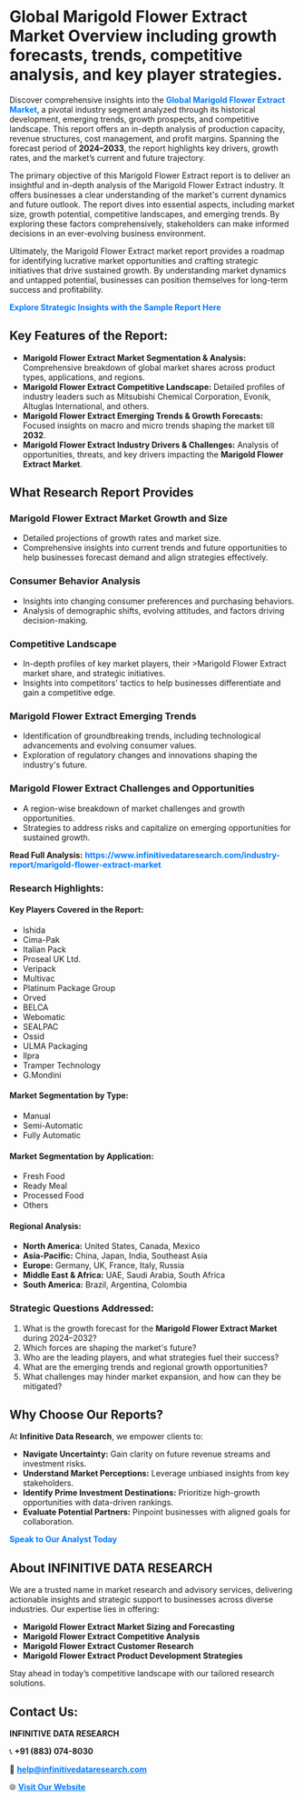 <h1>Global Marigold Flower Extract Market Overview including growth forecasts, trends, competitive analysis, and key player strategies.</h1>
<p>
Discover comprehensive insights into the 
<a href="https://www.infinitivedataresearch.com/industry-report/marigold-flower-extract-market" rel="dofollow" style="color: #007BFF; text-decoration: none;"><strong>Global Marigold Flower Extract Market</strong></a>, a pivotal industry segment analyzed through its historical development, emerging trends, growth prospects, and competitive landscape. This report offers an in-depth analysis of production capacity, revenue structures, cost management, and profit margins. Spanning the forecast period of <strong>2024–2033</strong>, the report highlights key drivers, growth rates, and the market’s current and future trajectory.
</p>
<p>
The primary objective of this Marigold Flower Extract report is to deliver an insightful and in-depth analysis of the Marigold Flower Extract industry. It offers businesses a clear understanding of the market's current dynamics and future outlook. The report dives into essential aspects, including market size, growth potential, competitive landscapes, and emerging trends. By exploring these factors comprehensively, stakeholders can make informed decisions in an ever-evolving business environment.
</p>
<p>
Ultimately, the Marigold Flower Extract market report provides a roadmap for identifying lucrative market opportunities and crafting strategic initiatives that drive sustained growth. By understanding market dynamics and untapped potential, businesses can position themselves for long-term success and profitability.
</p>
<p>
<a href="https://www.infinitivedataresearch.com/request-sample/reportId=105330" style="color: #007BFF; text-decoration: none;"><strong>Explore Strategic Insights with the Sample Report Here</strong></a>
</p>

<h2>Key Features of the Report:</h2>
<ul>
<li><strong>Marigold Flower Extract Market Segmentation & Analysis:</strong> Comprehensive breakdown of global market shares across product types, applications, and regions.</li>
<li><strong>Marigold Flower Extract Competitive Landscape:</strong> Detailed profiles of industry leaders such as Mitsubishi Chemical Corporation, Evonik, Altuglas International, and others.</li>
<li><strong>Marigold Flower Extract Emerging Trends & Growth Forecasts:</strong> Focused insights on macro and micro trends shaping the market till <strong>2032</strong>.</li>
<li><strong>Marigold Flower Extract Industry Drivers & Challenges:</strong> Analysis of opportunities, threats, and key drivers impacting the <strong>Marigold Flower Extract Market</strong>.</li>
</ul>

<h2>What Research Report Provides</h2>
<h3>Marigold Flower Extract Market Growth and Size</h3>
<ul>
<li>Detailed projections of growth rates and market size.</li>
<li>Comprehensive insights into current trends and future opportunities to help businesses forecast demand and align strategies effectively.</li>
</ul>

<h3>Consumer Behavior Analysis</h3>
<ul>
<li>Insights into changing consumer preferences and purchasing behaviors.</li>
<li>Analysis of demographic shifts, evolving attitudes, and factors driving decision-making.</li>
</ul>

<h3>Competitive Landscape</h3>
<ul>
<li>In-depth profiles of key market players, their >Marigold Flower Extract market share, and strategic initiatives.</li>
<li>Insights into competitors' tactics to help businesses differentiate and gain a competitive edge.</li>
</ul>

<h3>Marigold Flower Extract Emerging Trends</h3>
<ul>
<li>Identification of groundbreaking trends, including technological advancements and evolving consumer values.</li>
<li>Exploration of regulatory changes and innovations shaping the industry's future.</li>
</ul>

<h3>Marigold Flower Extract Challenges and Opportunities</h3>
<ul>
<li>A region-wise breakdown of market challenges and growth opportunities.</li>
<li>Strategies to address risks and capitalize on emerging opportunities for sustained growth.</li>
</ul>
<p><strong>Read Full Analysis:</strong> <a href="https://www.infinitivedataresearch.com/industry-report/marigold-flower-extract-market" rel="dofollow" style="color: #007BFF; text-decoration: none;"><strong>https://www.infinitivedataresearch.com/industry-report/marigold-flower-extract-market</strong></a></p>
<h3>Research Highlights:</h3>
<h4>Key Players Covered in the Report:</h4>
<ul><li>Ishida</li><li>Cima-Pak</li><li>Italian Pack</li><li>Proseal UK Ltd.</li><li>Veripack</li><li>Multivac</li><li>Platinum Package Group</li><li>Orved</li><li>BELCA</li><li>Webomatic</li><li>SEALPAC</li><li>Ossid</li><li>ULMA Packaging</li><li>Ilpra</li><li>Tramper Technology</li><li>G.Mondini</li></ul>
<h4>Market Segmentation by Type:</h4>
<ul><li>Manual</li><li>Semi-Automatic</li><li>Fully Automatic</li></ul>
<h4>Market Segmentation by Application:</h4>
<ul><li>Fresh Food</li><li>Ready Meal</li><li>Processed Food</li><li>Others</li></ul>

<h4>Regional Analysis:</h4>
<ul>
<li><strong>North America:</strong> United States, Canada, Mexico</li>
<li><strong>Asia-Pacific:</strong> China, Japan, India, Southeast Asia</li>
<li><strong>Europe:</strong> Germany, UK, France, Italy, Russia</li>
<li><strong>Middle East & Africa:</strong> UAE, Saudi Arabia, South Africa</li>
<li><strong>South America:</strong> Brazil, Argentina, Colombia</li>
</ul>

<h3>Strategic Questions Addressed:</h3>
<ol>
<li>What is the growth forecast for the <strong>Marigold Flower Extract Market</strong> during 2024–2032?</li>
<li>Which forces are shaping the market's future?</li>
<li>Who are the leading players, and what strategies fuel their success?</li>
<li>What are the emerging trends and regional growth opportunities?</li>
<li>What challenges may hinder market expansion, and how can they be mitigated?</li>
</ol>

<h2>Why Choose Our Reports?</h2>
<p>At <strong>Infinitive Data Research</strong>, we empower clients to:</p>
<ul>
<li><strong>Navigate Uncertainty:</strong> Gain clarity on future revenue streams and investment risks.</li>
<li><strong>Understand Market Perceptions:</strong> Leverage unbiased insights from key stakeholders.</li>
<li><strong>Identify Prime Investment Destinations:</strong> Prioritize high-growth opportunities with data-driven rankings.</li>
<li><strong>Evaluate Potential Partners:</strong> Pinpoint businesses with aligned goals for collaboration.</li>
</ul>
<p><a href="https://www.infinitivedataresearch.com/industry-report/marigold-flower-extract-market" rel="dofollow" style="color: #007BFF; text-decoration: none;"><strong>Speak to Our Analyst Today</strong></a></p>

<h2>About INFINITIVE DATA RESEARCH</h2>
<p>We are a trusted name in market research and advisory services, delivering actionable insights and strategic support to businesses across diverse industries. Our expertise lies in offering:</p>
<ul>
<li><strong>Marigold Flower Extract Market Sizing and Forecasting</strong></li>
<li><strong>Marigold Flower Extract Competitive Analysis</strong></li>
<li><strong>Marigold Flower Extract Customer Research</strong></li>
<li><strong>Marigold Flower Extract Product Development Strategies</strong></li>
</ul>
<p>Stay ahead in today’s competitive landscape with our tailored research solutions.</p>

<h2>Contact Us:</h2>
<p><strong>INFINITIVE DATA RESEARCH</strong></p>
<p>📞 <strong>+91 (883) 074-8030</strong></p>
<p>📧 <strong><a href="mailto:help@infinitivedataresearch.com" style="color: #007BFF;">help@infinitivedataresearch.com</a></strong></p>
<p>🌐 <strong><a href="https://www.infinitivedataresearch.com" rel="dofollow" style="color: #007BFF;">Visit Our Website</a></strong></p>